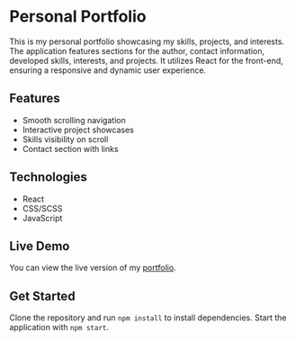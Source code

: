 # Personal Portfolio

This is my personal portfolio showcasing my skills, projects, and interests. The application features sections for the author, contact information, developed skills, interests, and projects. It utilizes React for the front-end, ensuring a responsive and dynamic user experience.

## Features
- Smooth scrolling navigation
- Interactive project showcases
- Skills visibility on scroll
- Contact section with links

## Technologies
- React
- CSS/SCSS
- JavaScript

## Live Demo

You can view the live version of my [portfolio](https://portfolio-emilr.netlify.app/).


## Get Started
Clone the repository and run `npm install` to install dependencies. Start the application with `npm start`.

